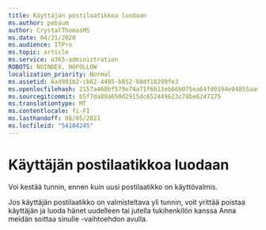 ```yaml
---
title: Käyttäjän postilaatikkoa luodaan
ms.author: pebaum
author: CrystalThomasMS
ms.date: 04/21/2020
ms.audience: ITPro
ms.topic: article
ms.service: o365-administration
ROBOTS: NOINDEX, NOFOLLOW
localization_priority: Normal
ms.assetid: 6ad981b2-cb62-4495-b852-88df10299fe3
ms.openlocfilehash: 2157a468bf579e74a71f6b13eb66b075ea64fd0194e04055aadbea365eb2525b
ms.sourcegitcommit: b5f7da89a650d2915dc652449623c78be6247175
ms.translationtype: MT
ms.contentlocale: fi-FI
ms.lasthandoff: 08/05/2021
ms.locfileid: "54104245"
---
```

# <a name="your-users-mailbox-is-being-created"></a>Käyttäjän postilaatikkoa luodaan

Voi kestää tunnin, ennen kuin uusi postilaatikko on käyttövalmis.
  
Jos käyttäjän postilaatikko on valmisteltava yli tunnin, voit yrittää poistaa käyttäjän ja luoda hänet uudelleen tai jutella tukihenkilön kanssa Anna meidän soittaa sinulle -vaihtoehdon avulla.
  

